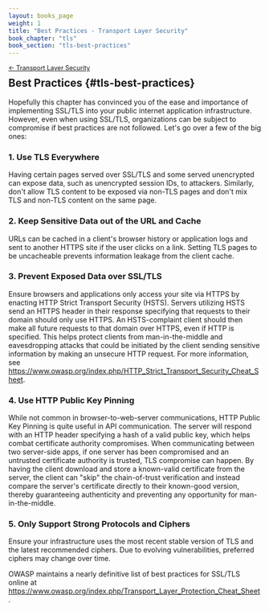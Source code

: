 ```yaml
---
layout: books_page
weight: 1
title: "Best Practices - Transport Layer Security"
book_chapter: "tls"
book_section: "tls-best-practices"
---
```


<div style="font-size: 0.9em; margin-bottom: -20px;"><a href="/books/api-security/tls/">&larr; Transport Layer Security</a></div>

## Best Practices {#tls-best-practices}

Hopefully this chapter has convinced you of the ease and importance of implementing SSL/TLS into your public internet application infrastructure. However, even when using SSL/TLS, organizations can be subject to compromise if best practices are not followed. Let's go over a few of the big ones:

### 1. Use TLS Everywhere
Having certain pages served over SSL/TLS and some served unencrypted can expose data, such as unencrypted session IDs, to attackers. Similarly, don't allow TLS content to be exposed via non-TLS pages and don't mix TLS and non-TLS content on the same page.

### 2. Keep Sensitive Data out of the URL and Cache
URLs can be cached in a client's browser history or application logs and sent to another HTTPS site if the user clicks on a link. Setting TLS pages to be uncacheable prevents information leakage from the client cache.

### 3. Prevent Exposed Data over SSL/TLS
Ensure browsers and applications only access your site via HTTPS by enacting HTTP Strict Transport Security (HSTS). Servers utilizing HSTS send an HTTPS header in their response specifying that requests to their domain should only use HTTPS. An HSTS-complaint client should then make all future requests to that domain over HTTPS, even if HTTP is specified. This helps protect clients from man-in-the-middle and eavesdropping attacks that could be initiated by the client sending sensitive information by making an unsecure HTTP request. For more information, see <a href="https://www.owasp.org/index.php/HTTP_Strict_Transport_Security_Cheat_Sheet" class="url">https://www.owasp.org/index.php/HTTP_Strict_Transport_Security_Cheat_Sheet</a>.

### 4. Use HTTP Public Key Pinning
While not common in browser-to-web-server communications, HTTP Public Key Pinning is quite useful in API communication. The server will respond with an HTTP header specifying a hash of a valid public key, which helps combat certificate authority compromises. When communicating between two server-side apps, if one server has been compromised and an untrusted certificate authority is trusted, TLS compromise can happen. By having the client download and store a known-valid certificate from the server, the client can "skip" the chain-of-trust verification and instead compare the server's certificate directly to their known-good version, thereby guaranteeing authenticity and preventing any opportunity for man-in-the-middle.

### 5. Only Support Strong Protocols and Ciphers
Ensure your infrastructure uses the most recent stable version of TLS and the latest recommended ciphers. Due to evolving vulnerabilities, preferred ciphers may change over time.

OWASP maintains a nearly definitive list of best practices for SSL/TLS online at <a href="https://www.owasp.org/index.php/Transport_Layer_Protection_Cheat_Sheet" class="url">https://www.owasp.org/index.php/Transport_Layer_Protection_Cheat_Sheet</a>.
